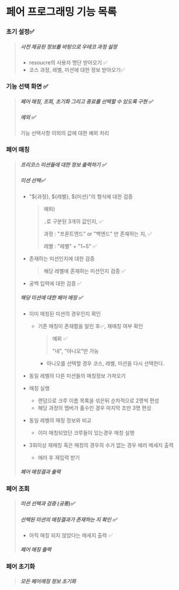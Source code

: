 # 페어 프로그래밍 기능 목록

### 초기 설정✅

>##### 사전 제공된 정보를 바탕으로 우테코 과정 설정
>
>- resoucre의 사용자 명단 받아오기 ✅
>- 코스 과정, 레벨, 미션에 대한 정보 받아오기✅

### 기능 선택 화면 ✅

> ##### 페어 매칭, 조회, 초기화 그리고 종료를 선택할 수 있도록 구현 ✅
>
> ##### 예외 ✅
>
> 기능 선택사항 이외의 값에 대한 예외 처리

### 페어 매칭

> ##### 프리코스 미션들에 대한 정보 출력하기 ✅
>
> ##### 미션 선택✅
>
> - "${과정}, ${레벨}, ${미션}"의 형식에 대한 검증
>
>   > 예외)
>   >
>   > `,`로 구분된 3개의 값인지, ✅
>   >
>   > 과정 : "프론트엔드" or "백엔드" 만 존재하는 지, ✅ 
>   >
>   > 레벨  : "레벨" + "1~5" ✅
>
> - 존재하는 미션인지에 대한 검증
>
>   > 해당 레벨에 존재하는 미션인지 검증 ✅
>   
> - 공백 입력에 대한 검증 ✅
>
> ##### 해당 미션에 대한 페어 매칭 ✅
>
> - 이미 매칭된 미션의 경우인지 확인 
>
>   - 기존 매칭이 존재함을 알린 후✅, 재매칭 여부 확인
>
>     > 예외 ✅
>     >
>     > "네", "아니오"만 가능
>
>     - 아니오를 선택할 경우 코스, 레벨, 미션을 다시 선택한다.
>
> - 동일 레벨의 다른 미션들의 매칭정보 가져오기
>
> - 매칭 실행
>
>   - 랜덤으로 크루 이름 목록을 섞은뒤 순차적으로 2명씩 편성
>   - 해당 과정의 멤버가 홀수인 경우 마지막 조만 3명 편성
>
> - 동일 레벨의 매칭 정보와 비교
>   - 이미 매칭되었던 크루들이 있는경우 매칭 실행
> - 3회이상 재매칭 혹은 매칭의 경우의 수가 없는 경우 에러 메세지 출력
>   - 에러 후 재입력 받기
>
> ##### 페어 매칭결과 출력



### 페어 조회

>##### 미션 선택과 검증 (공통)✅
>
>##### 선택된 미션의 매칭결과가 존재하는 지 확인 ✅
>
>- 아직 매칭 되지 않았다는 메세지 출력 ✅
>
>##### 페어 매칭 출력

### 페어 초기화

> ##### 모든 페어매칭 정보 초기화
